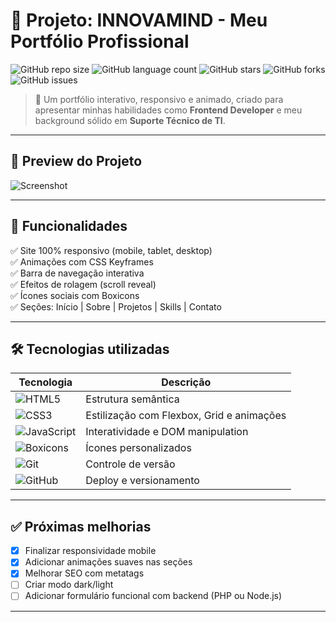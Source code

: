 # 🚀 Projeto: INNOVAMIND - Meu Portfólio Profissional

![GitHub repo size](https://img.shields.io/github/repo-size/GeorgeSchmitz/INNOVAMIND?style=for-the-badge)
![GitHub language count](https://img.shields.io/github/languages/count/GeorgeSchmitz/INNOVAMIND?style=for-the-badge)
![GitHub stars](https://img.shields.io/github/stars/GeorgeSchmitz/INNOVAMIND?style=for-the-badge)
![GitHub forks](https://img.shields.io/github/forks/GeorgeSchmitz/INNOVAMIND?style=for-the-badge)
![GitHub issues](https://img.shields.io/github/issues/GeorgeSchmitz/INNOVAMIND?style=for-the-badge)

> 🎨 Um portfólio interativo, responsivo e animado, criado para apresentar minhas habilidades como **Frontend Developer** e meu background sólido em **Suporte Técnico de TI**.

---

## 📸 Preview do Projeto

![Screenshot](img/preview.png)

---

## 🎯 Funcionalidades

✅ Site 100% responsivo (mobile, tablet, desktop)  
✅ Animações com CSS Keyframes  
✅ Barra de navegação interativa  
✅ Efeitos de rolagem (scroll reveal)  
✅ Ícones sociais com Boxicons  
✅ Seções: Início | Sobre | Projetos | Skills | Contato  

---

## 🛠️ Tecnologias utilizadas

| Tecnologia       | Descrição                                        |
|------------------|--------------------------------------------------|
| ![HTML5](https://img.shields.io/badge/HTML5-E34F26?style=for-the-badge&logo=html5&logoColor=white) | Estrutura semântica |
| ![CSS3](https://img.shields.io/badge/CSS3-1572B6?style=for-the-badge&logo=css3&logoColor=white) | Estilização com Flexbox, Grid e animações |
| ![JavaScript](https://img.shields.io/badge/JavaScript-F7DF1E?style=for-the-badge&logo=javascript&logoColor=black) | Interatividade e DOM manipulation |
| ![Boxicons](https://img.shields.io/badge/Boxicons-Blue?style=for-the-badge&logo=boxicons&logoColor=white) | Ícones personalizados |
| ![Git](https://img.shields.io/badge/Git-F05032?style=for-the-badge&logo=git&logoColor=white) | Controle de versão |
| ![GitHub](https://img.shields.io/badge/GitHub-181717?style=for-the-badge&logo=github&logoColor=white) | Deploy e versionamento |

---

## ✅ Próximas melhorias

- [x] Finalizar responsividade mobile
- [x] Adicionar animações suaves nas seções
- [x] Melhorar SEO com metatags
- [ ] Criar modo dark/light
- [ ] Adicionar formulário funcional com backend (PHP ou Node.js)

---
